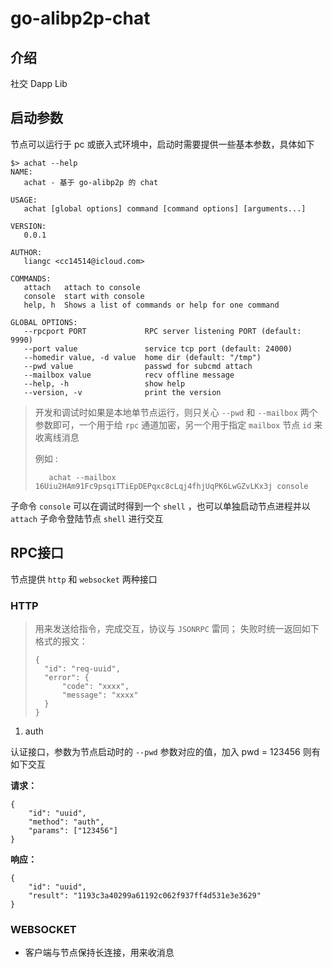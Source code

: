 # go-alibp2p-chat

## 介绍

社交 Dapp Lib

## 启动参数

节点可以运行于 pc 或嵌入式环境中，启动时需要提供一些基本参数，具体如下

```
$> achat --help
NAME:
   achat - 基于 go-alibp2p 的 chat

USAGE:
   achat [global options] command [command options] [arguments...]

VERSION:
   0.0.1

AUTHOR:
   liangc <cc14514@icloud.com>

COMMANDS:
   attach   attach to console
   console  start with console
   help, h  Shows a list of commands or help for one command

GLOBAL OPTIONS:
   --rpcport PORT             RPC server listening PORT (default: 9990)
   --port value               service tcp port (default: 24000)
   --homedir value, -d value  home dir (default: "/tmp")
   --pwd value                passwd for subcmd attach
   --mailbox value            recv offline message
   --help, -h                 show help
   --version, -v              print the version
```

> 开发和调试时如果是本地单节点运行，则只关心 `--pwd` 和 `--mailbox` 两个参数即可，一个用于给 `rpc` 通道加密，另一个用于指定 `mailbox` 节点 `id` 来收离线消息
>
>    例如 : 
>
>        achat --mailbox 16Uiu2HAm91Fc9psqiTTiEpDEPqxc8cLqj4fhjUqPK6LwGZvLKx3j console

子命令 `console` 可以在调试时得到一个 `shell` ，也可以单独启动节点进程并以 `attach` 子命令登陆节点 `shell` 进行交互


## RPC接口

节点提供 `http` 和 `websocket` 两种接口

### HTTP

>用来发送给指令，完成交互，协议与 `JSONRPC` 雷同；
>失败时统一返回如下格式的报文：
>```
>{
>	"id": "req-uuid",
>	"error": {
>		"code": "xxxx",
>		"message": "xxxx"
>	}
>}
>```

1. auth

认证接口，参数为节点启动时的 `--pwd` 参数对应的值，加入 pwd = 123456 则有如下交互

__请求：__
```
{
	"id": "uuid",
	"method": "auth",
	"params": ["123456"]
}
```

__响应：__

```
{
	"id": "uuid",
	"result": "1193c3a40299a61192c062f937ff4d531e3e3629"
}
```



### WEBSOCKET

* 客户端与节点保持长连接，用来收消息
